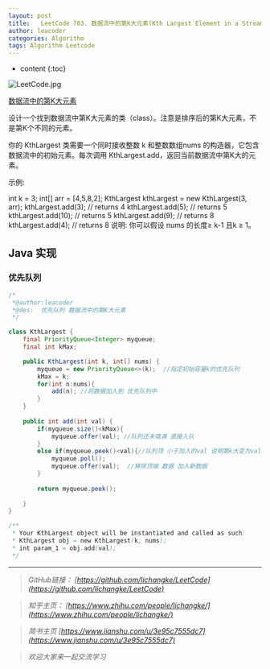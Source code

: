 ```yaml
---
layout: post
title:   LeetCode 703. 数据流中的第K大元素(Kth Largest Element in a Stream)
author: leacoder
categories: Algorithm 
tags: Algorithm Leetcode
---
```


* content
{:toc}



![LeetCode.jpg](https://upload-images.jianshu.io/upload_images/16846478-6031341eb4151a2e.jpg?imageMogr2/auto-orient/strip%7CimageView2/2/w/1240)


[数据流中的第K大元素](https://leetcode-cn.com/problems/kth-largest-element-in-a-stream)

设计一个找到数据流中第K大元素的类（class）。注意是排序后的第K大元素，不是第K个不同的元素。

你的 KthLargest 类需要一个同时接收整数 k 和整数数组nums 的构造器，它包含数据流中的初始元素。每次调用 KthLargest.add，返回当前数据流中第K大的元素。

示例:

int k = 3;
int[] arr = [4,5,8,2];
KthLargest kthLargest = new KthLargest(3, arr);
kthLargest.add(3);   // returns 4
kthLargest.add(5);   // returns 5
kthLargest.add(10);  // returns 5
kthLargest.add(9);   // returns 8
kthLargest.add(4);   // returns 8
说明: 
你可以假设 nums 的长度≥ k-1 且k ≥ 1。

## Java 实现
### 优先队列
```Java
/*
 *@author:leacoder
 *@des:  优先队列 数据流中的第K大元素
 */

class KthLargest {
    final PriorityQueue<Integer> myqueue;
    final int kMax;

    public KthLargest(int k, int[] nums) {
        myqueue = new PriorityQueue<>(k);  //指定初始容量k的优先队列
        kMax = k;
        for(int n:nums){
            add(n); //将数据加入到 优先队列中
        }
    }
    
    public int add(int val) {
        if(myqueue.size()<kMax){
            myqueue.offer(val); //队列还未填满 直接入队
        }
        else if(myqueue.peek()<val){//队列顶 小于加入的val 说明第k大变为val，原来的变为k+1大
            myqueue.poll();
            myqueue.offer(val);  //移除顶端 数据 加入新数据
        }
        
        return myqueue.peek(); 
            
    }
}

/**
 * Your KthLargest object will be instantiated and called as such:
 * KthLargest obj = new KthLargest(k, nums);
 * int param_1 = obj.add(val);
 */
```




----
>*GitHub链接：*
>*[https://github.com/lichangke/LeetCode](https://github.com/lichangke/LeetCode)*

>*知乎主页：*
>*[https://www.zhihu.com/people/lichangke/](https://www.zhihu.com/people/lichangke/)*

>*简书主页*
>*[https://www.jianshu.com/u/3e95c7555dc7](https://www.jianshu.com/u/3e95c7555dc7)*

>*欢迎大家来一起交流学习*